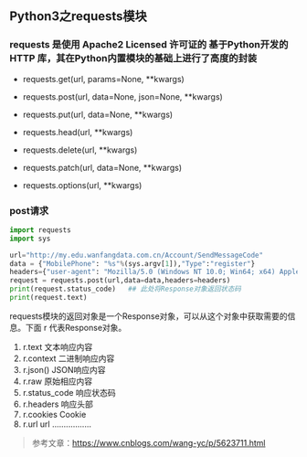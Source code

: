 ## Python3之requests模块

### requests 是使用 Apache2 Licensed 许可证的 基于Python开发的HTTP 库，其在Python内置模块的基础上进行了高度的封装

- requests.get(url, params=None, **kwargs)

- requests.post(url, data=None, json=None, **kwargs)

- requests.put(url, data=None, **kwargs)

- requests.head(url, **kwargs)

- requests.delete(url, **kwargs)

- requests.patch(url, data=None, **kwargs)

- requests.options(url, **kwargs)


### post请求
```python
import requests
import sys

url="http://my.edu.wanfangdata.com.cn/Account/SendMessageCode"
data = {"MobilePhone": "%s"%(sys.argv[1]),"Type":"register"}
headers={"user-agent": "Mozilla/5.0 (Windows NT 10.0; Win64; x64) AppleWebKit/537.36 (KHTML, like Gecko) Chrome/77.0.3865.90 Safari/537.36"}
request = requests.post(url,data=data,headers=headers)
print(request.status_code)   ## 此处将Response对象返回状态码
print(request.text)
```
requests模块的返回对象是一个Response对象，可以从这个对象中获取需要的信息。下面 r 代表Response对象。
1. r.text         文本响应内容
2. r.context      二进制响应内容
3. r.json()       JSON响应内容
4. r.raw          原始相应内容
5. r.status_code  响应状态码
6. r.headers      响应头部
7. r.cookies      Cookie
8. r.url          url
.................

> 参考文章：https://www.cnblogs.com/wang-yc/p/5623711.html
